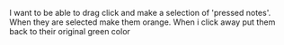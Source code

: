 I want to be able to drag click and make a selection of 'pressed notes'.  When they are selected make them orange.  When i click away put them back to their original green color